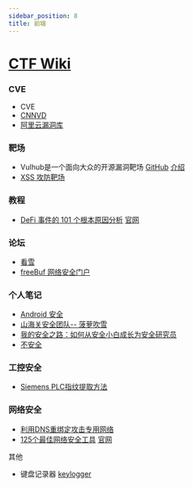```yaml
---
sidebar_position: 8
title: 前端
---
```


# [CTF Wiki](https://github.com/ctf-wiki/ctf-wiki/blob/master/README-zh_CN.md#ctf-wiki)
 
### CVE
- CVE
- [CNNVD](https://www.cnnvd.org.cn/home/loophole)
- [阿里云漏洞库](https://avd.aliyun.com/)

### 靶场
- Vulhub是一个面向大众的开源漏洞靶场  [GitHub](https://github.com/vulhub/vulhub)   [介绍](https://github.com/vulhub/vulhub/blob/master/README.zh-cn.md)
- [XSS 攻防靶场](https://github.com/haozi/xss-demo)

###  教程
-  [DeFi 事件的 101 个根本原因分析](https://www.ahhhhfs.com/47409/)     [官网](https://web3sec.notion.site/web3sec/I-m-SunSec-ddaa8bf9a985494dbaf70d698345b899)
### 论坛
- [看雪](https://www.kanxue.com/)
- [freeBuf 网络安全门户](https://www.freebuf.com/)

### 个人笔记
- [Android 安全](https://wizardforcel.gitbooks.io/lpad/content/ch7.html)
- [山海关安全团队-- 菠萝吹雪](https://shg-sec.com/file/emergencyresponseandtrackattacker.pdf)
- [我的安全之路：如何从安全小白成长为安全研究员](https://www.freebuf.com/articles/neopoints/368838.html)
- [不安全](https://buaq.net/?hot=true)
### 工控安全
- [Siemens PLC指纹提取方法](https://www.secpulse.com/archives/116278.html#goComment)

### 网络安全
- [利用DNS重绑定攻击专用网络](https://zhuanlan.zhihu.com/p/45583472)
- [125个最佳网络安全工具](https://www.ahhhhfs.com/48394/)      [官网](https://sectools.org/)


其他
- 键盘记录器     [keylogger](https://github.com/uknowsec/keylogger/tree/main)





